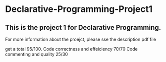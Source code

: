 # Declarative-Programming-Project1

## This is the project 1 for Declarative Programming. 

For more information about the proejct, please sse the description pdf file

get a total 95/100. 
Code correctness and effeiciency 70/70
Code commenting and quality 25/30
